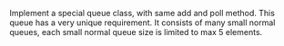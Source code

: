 Implement a special queue class, with same add and poll method. This queue has a very unique requirement. It consists of many small normal queues, each small normal queue size is limited to max 5 elements.
